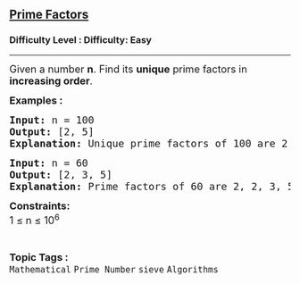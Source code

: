 <h2><a href="https://www.geeksforgeeks.org/problems/prime-factors5052/1?page=1&category=Prime%20Number&sortBy=submissions">Prime Factors</a></h2><h3>Difficulty Level : Difficulty: Easy</h3><hr><div class="problems_problem_content__Xm_eO"><p><span style="font-size: 18px;">Given a number <strong>n</strong>.&nbsp;</span><span style="font-size: 18px;">Find its <strong>unique</strong> prime factors in <strong>increasing order</strong>.</span></p>
<p><span style="font-size: 18px;"><strong>Examples :</strong></span></p>
<pre><span style="font-size: 18px;"><strong>Input: </strong>n = 100
<strong>Output: </strong>[2, 5]
<strong>Explanation: </strong>Unique prime factors of 100 are 2 and 5.</span>
</pre>
<pre><span style="font-size: 18px;"><strong>Input: </strong>n = 60
<strong>Output: </strong>[2, 3, 5]
<strong>Explanation: </strong>Prime factors of 60 are 2, 2, 3, 5. Unique prime factors are 2, 3 and 5.</span>
</pre>
<p><span style="font-size: 18px;"><strong>Constraints:</strong><br>1 ≤ n ≤ 10<sup>6</sup></span></p></div><br><p><span style=font-size:18px><strong>Topic Tags : </strong><br><code>Mathematical</code>&nbsp;<code>Prime Number</code>&nbsp;<code>sieve</code>&nbsp;<code>Algorithms</code>&nbsp;
